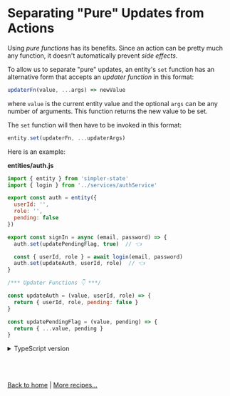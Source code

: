 # Separating "Pure" Updates from Actions

Using _pure functions_ has its benefits. Since an action can be pretty much any function, it doesn't automatically prevent _side effects_.

To allow us to separate "pure" updates, an entity's `set` function has an alternative form that accepts an _updater function_ in this format:
```js
updaterFn(value, ...args) => newValue
```
where `value` is the current entity value and the optional `args` can be any number of arguments. This function returns the new value to be set.

The `set` function will then have to be invoked in this format: 
```js
entity.set(updaterFn, ...updaterArgs)
```

Here is an example:

**entities/auth.js**
```js
import { entity } from 'simpler-state'
import { login } from '../services/authService'

export const auth = entity({
  userId: '',
  role: '',
  pending: false
})

export const signIn = async (email, password) => {
  auth.set(updatePendingFlag, true)  // 👈

  const { userId, role } = await login(email, password)
  auth.set(updateAuth, userId, role)  // 👈
}

/*** Updater Functions 👇 ***/

const updateAuth = (value, userId, role) => {
  return { userId, role, pending: false }
}

const updatePendingFlag = (value, pending) => {
  return { ...value, pending }
}
```

<details>
  <summary>TypeScript version</summary><br/>

**entities/auth.ts**
```ts
import { entity } from 'simpler-state'
import { login } from '../services/authService'

export interface Auth {
  userId: string
  role: string
  pending: boolean
}

export const auth = entity<Auth>({
  userId: '',
  role: '',
  pending: false
})

export const signIn = async (email: string, password: string) => {
  auth.set(updatePendingFlag, true)  // 👈

  const { userId, role } = await login(email, password)
  auth.set(updateAuth, userId, role)  // 👈
}

/*** Updater Functions 👇 ***/

const updateAuth = (value: Auth, userId: string, role: string) => {
  return { userId, role, pending: false }
}

const updatePendingFlag = (value: Auth, pending: boolean) => {
  return { ...value, pending }
}
```

</details><br />

<br /><br />
[Back to home](index.html) | [More recipes...](recipes.html)
